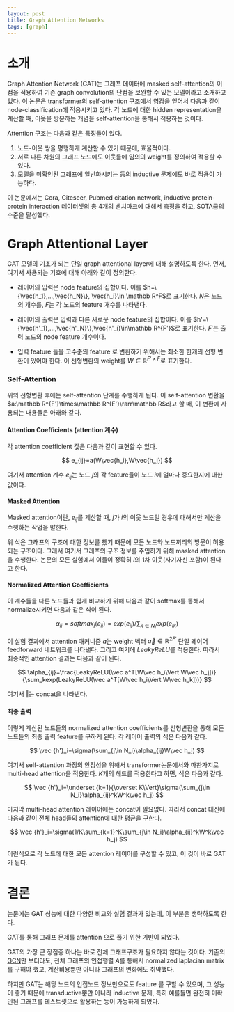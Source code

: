```yaml
---
layout: post
title: Graph Attention Networks
tags: [graph]
---
```


# 소개

Graph Attention Network (GAT)는 그래프 데이터에 masked self-attention의 이점을 적용하여 기존 graph convolution의 단점을 보완할 수 있는 모델이라고 소개하고 있다. 이 논문은 transformer의 self-attention 구조에서 영감을 얻어서 다음과 같이 node-classification에 적용시키고 있다. 각 노드에 대한 hidden representation을 계산할 때, 이웃을 방문하는 개념을 self-attention을 통해서 적용하는 것이다.

Attention 구조는 다음과 같은 특징들이 있다.

1. 노드-이웃 쌍을 평행하게 계산할 수 있기 때문에, 효율적이다.
2. 서로 다른 차원의 그래프 노드에도 이웃들에 임의의 weight를 정의하여 적용할 수 있다.
3. 모델을 미확인된 그래프에 일반화시키는 등의 inductive 문제에도 바로 적용이 가능하다.

이 논문에서는 Cora, Citeseer, Pubmed citation network, inductive protein-protein interaction 데이터셋의 총 4개의 벤치마크에 대해서 측정을 하고, SOTA급의 수준을 달성했다.

# Graph Attentional Layer

GAT 모델의 기초가 되는 단일 graph attentional layer에 대해 설명하도록 한다. 먼저, 여기서 사용되는 기호에 대해 아래와 같이 정의한다.

- 레이어의 입력은 node feature의 집합이다. 이를 $h=\{\vec{h_1},...,\vec{h_N}\}, \vec{h_i}\in \mathbb R^F$로 표기한다. $N$은 노드의 개수를, $F$는 각 노드의 feature 개수를 나타낸다.
- 레이어의 출력은 입력과 다른 새로운 node feature의 집합이다. 이를 $h'=\{\vec{h'_1},...,\vec{h'_N}\},\vec{h'_i}\in\mathbb R^{F'}$로 표기한다. $F'$는 출력 노드의 node feature 개수이다.

- 입력 feature 들을 고수준의 feature 로 변환하기 위해서는 최소한 한개의 선형 변환이 있어야 한다. 이 선형변환의 weight를 $W\in\mathbb R^{F'\times F}$로 표기한다.

### Self-Attention

위의 선형변환 후에는 self-attention 단계를 수행하게 된다. 이 self-attention 변환을 $a:\mathbb R^{F'}\times\mathbb R^{F'}\rarr\mathbb R$라고 할 때, 이 변환에 사용되는 내용들은 아래와 같다.

#### Attention Coefficients (attention 계수)

각 attention coefficient 값은 다음과 같이 표현할 수 있다.

$$
e_{ij}=a(W\vec{h_i},W\vec{h_j})
$$

여기서 attention 계수 $e_{ij}$는 노드 $j$의 각 feature들이 노드 $i$에 얼마나 중요한지에 대한 값이다.

#### Masked Attention

Masked attention이란, $e_{ij}$를 계산할 때, $j$가 $i$의 이웃 노드일 경우에 대해서만 계산을 수행하는 작업을 말한다.

위 식은 그래프의 구조에 대한 정보를 뺐기 때문에 모든 노드와 노드끼리의 방문이 허용되는 구조이다. 그래서 여기서 그래프의 구조 정보를 주입하기 위해 masked attention을 수행한다. 논문의 모든 실험에서 이들이 정확히 $i$의 1차 이웃(자기자신 포함)이 된다고 한다.

#### Normalized Attention Coefficients

이 계수들을 다른 노드들과 쉽게 비교하기 위해 다음과 같이 softmax를 통해서 normalize시키면 다음과 같은 식이 된다.

$$
\alpha_{ij}=softmax_j(e_{ij})=exp(e_{ij})/\sum_{k\in N_i}exp(e_{ik})
$$

이 실험 결과에서 attention 매커니즘 $a$는 weight 벡터 $\vec a\in \mathbb R^{2F'}$ 단일 레이어 feedforward 네트워크를 나타낸다. 그리고 여기에 $LeakyReLU$를 적용한다. 따라서 최종적인 attention 결과는 다음과 같이 된다.

$$
\alpha_{ij}=\frac{LeakyReLU(\vec a^T[W\vec h_i\Vert W\vec h_j])}{\sum_kexp(LeakyReLU(\vec a^T[W\vec h_i\Vert W\vec h_k]))}
$$

여기서 $\Vert$는 concat을 나타낸다.

#### 최종 출력

이렇게 계산된 노드들의 normalized attention coefficients를 선형변환을 통해 모든 노드들의 최종 출력 feature를 구하게 된다. 각 레이어 출력의 식은 다음과 같다.

$$
\vec {h'}_i=\sigma(\sum_{j\in N_i}\alpha_{ij}W\vec h_j)
$$

여기서 self-attention 과정의 안정성을 위해서 transformer논문에서와 마찬가지로 multi-head attention을 적용한다. $K$개의 헤드를 적용한다고 하면, 식은 다음과 같다.

$$
\vec {h'}_i=\underset {k=1}{\overset K\Vert}\sigma(\sum_{j\in N_i}\alpha_{ij}^kW^k\vec h_j)
$$

마지막 multi-head attention 레이어에는 concat이 필요없다. 따라서 concat 대신에 다음과 같이 전체 head들의 attention에 대한 평균을 구한다.

$$
\vec {h'}_i=\sigma(1/K\sum_{k=1}^K\sum_{j\in N_i}\alpha_{ij}^kW^k\vec h_j)
$$

이런식으로 각 노드에 대한 모든 attention 레이어를 구성할 수 있고, 이 것이 바로 GAT가 된다.

# 결론

논문에는 GAT 성능에 대한 다양한 비교와 실험 결과가 있는데, 이 부분은 생략하도록 한다.

GAT를 통해 그래프 문제를 attention 으로 풀기 위한 기반이 되었다.

GAT의 가장 큰 장점중 하나는 바로 전체 그래프구조가 필요하지 않다는 것이다. 기존의 [GCN](/gcn)만 보더라도, 전체 그래프의 인접행렬 $A$를 통해서 normalized laplacian matrix를 구해야 했고, 계산비용뿐만 아니라 그래프의 변화에도 취약했다.

하지만 GAT는 해당 노드의 인접노드 정보만으로도 feature 를 구할 수 있으며, 그 성능이 좋기 때문에 transductive뿐만 아니라 inductive 문제, 특히 예를들면 완전히 미확인된 그래프를 테스트셋으로 활용하는 등이 가능하게 되었다.

